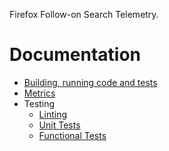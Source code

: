 Firefox Follow-on Search Telemetry.

# Documentation

* [Building, running code and tests](docs/Developing.md)
* [Metrics](docs/METRICS.md)
* Testing
  * [Linting](docs/Linting.md)
  * [Unit Tests](docs/UnitTests.md)
  * [Functional Tests](docs/Functional.md)
